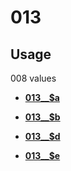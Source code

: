 # 013

## Usage

008 values

-   **[013\_\_$a](../../tags/013/013__a-1.md)**  

-   **[013\_\_$b](../../tags/013/013__b-2.md)**  

-   **[013\_\_$d](../../tags/013/013__d-3.md)**  

-   **[013\_\_$e](../../tags/013/013__e-4.md)**  


